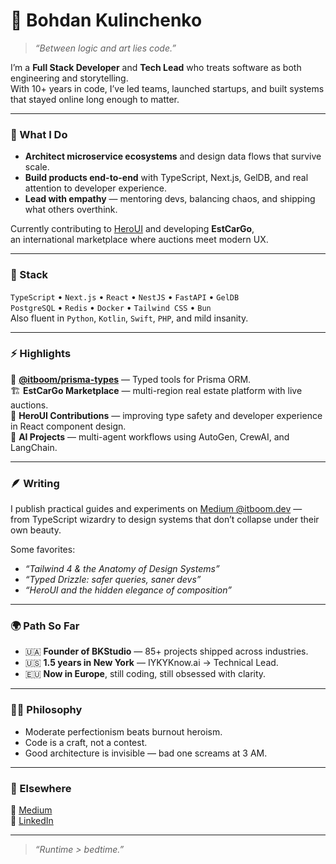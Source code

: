 # 🚀 Bohdan Kulinchenko

> *“Between logic and art lies code.”*

I’m a **Full Stack Developer** and **Tech Lead** who treats software as both engineering and storytelling.  
With 10+ years in code, I’ve led teams, launched startups, and built systems that stayed online long enough to matter.

---

### 🧩 What I Do
- **Architect microservice ecosystems** and design data flows that survive scale.  
- **Build products end-to-end** with TypeScript, Next.js, GelDB, and real attention to developer experience.  
- **Lead with empathy** — mentoring devs, balancing chaos, and shipping what others overthink.

Currently contributing to [HeroUI](https://github.com/heroui) and developing **EstCarGo**,  
an international marketplace where auctions meet modern UX.

---

### 🧠 Stack
`TypeScript` • `Next.js` • `React` • `NestJS` • `FastAPI` • `GelDB`  
`PostgreSQL` • `Redis` • `Docker` • `Tailwind CSS` • `Bun`  
Also fluent in `Python`, `Kotlin`, `Swift`, `PHP`, and mild insanity.

---

### ⚡ Highlights
🧱 **[@itboom/prisma-types](https://github.com/itboomdev/prisma-types)** — Typed tools for Prisma ORM.  
🏗 **EstCarGo Marketplace** — multi-region real estate platform with live auctions.  
🎨 **HeroUI Contributions** — improving type safety and developer experience in React component design.  
🤖 **AI Projects** — multi-agent workflows using AutoGen, CrewAI, and LangChain.

---

### 🪶 Writing
I publish practical guides and experiments on [Medium @itboom.dev](https://medium.com/@itboom.dev) —  
from TypeScript wizardry to design systems that don’t collapse under their own beauty.

Some favorites:
- *“Tailwind 4 & the Anatomy of Design Systems”*  
- *“Typed Drizzle: safer queries, saner devs”*  
- *“HeroUI and the hidden elegance of composition”*

---

### 🌍 Path So Far
- 🇺🇦 **Founder of BKStudio** — 85+ projects shipped across industries.  
- 🇺🇸 **1.5 years in New York** — IYKYKnow.ai → Technical Lead.  
- 🇪🇺 **Now in Europe**, still coding, still obsessed with clarity.

---

### 🧘‍♂️ Philosophy
- Moderate perfectionism beats burnout heroism.  
- Code is a craft, not a contest.  
- Good architecture is invisible — bad one screams at 3 AM.  

---

### 🔗 Elsewhere
📝 [Medium](https://medium.com/@itboom.dev)  
💬 [LinkedIn](https://linkedin.com/in/bohdankulinchenko)  

---

> *“Runtime > bedtime.”*
